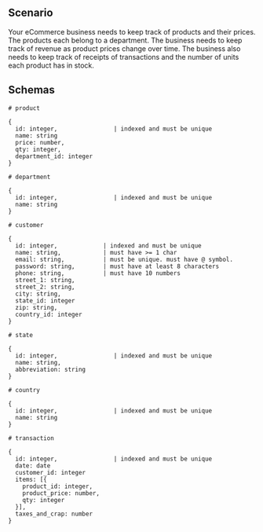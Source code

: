 ## Scenario

Your eCommerce business needs to keep track of products and their prices. The products each belong to a department. The business needs to keep track of revenue as product prices change over time. The business also needs to keep track of receipts of transactions and the number of units each product has in stock.

## Schemas

```
# product

{
  id: integer,                | indexed and must be unique
  name: string
  price: number,
  qty: integer,
  department_id: integer
}
```

```
# department

{
  id: integer,                | indexed and must be unique
  name: string
}
```

```
# customer

{
  id: integer,             | indexed and must be unique
  name: string,            | must have >= 1 char
  email: string,           | must be unique. must have @ symbol.
  password: string,        | must have at least 8 characters
  phone: string,           | must have 10 numbers
  street_1: string,
  street_2: string,
  city: string,
  state_id: integer
  zip: string,
  country_id: integer
}
```

```
# state

{
  id: integer,                | indexed and must be unique
  name: string,
  abbreviation: string
}
```

```
# country

{
  id: integer,                | indexed and must be unique
  name: string
}
```

```
# transaction

{
  id: integer,                | indexed and must be unique
  date: date
  customer_id: integer
  items: [{
    product_id: integer,
    product_price: number,
    qty: integer
  }],
  taxes_and_crap: number
}
```

